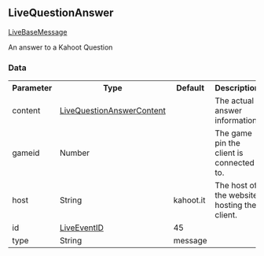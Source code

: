 ## LiveQuestionAnswer
<span class="extends">
  <a href="#/enum/LiveBaseMessage">LiveBaseMessage</a>
</span>

An answer to a Kahoot Question

### Data
<table>
  <tr>
    <th>Parameter</th>
    <th>Type</th>
    <th>Default</th>
    <th>Description</th>
  </tr>
  <tr>
    <td>content</td>
    <td><a href="#/enum/LiveQuestionAnswerContent">LiveQuestionAnswerContent</a></td>
    <td></td>
    <td>The actual answer information</td>
  </tr>
  <tr>
    <td>gameid</td>
    <td>Number</td>
    <td></td>
    <td>The game pin the client is connected to.</td>
  </tr>
  <tr>
    <td>host</td>
    <td>String</td>
    <td>kahoot.it</td>
    <td>The host of the website hosting the client.</td>
  </tr>
  <tr>
    <td>id</td>
    <td><a href="#/enum/LiveEventID">LiveEventID</a></td>
    <td>45</td>
    <td></td>
  </tr>
  <tr>
    <td>type</td>
    <td>String</td>
    <td>message</td>
    <td></td>
  </tr>
</table>
